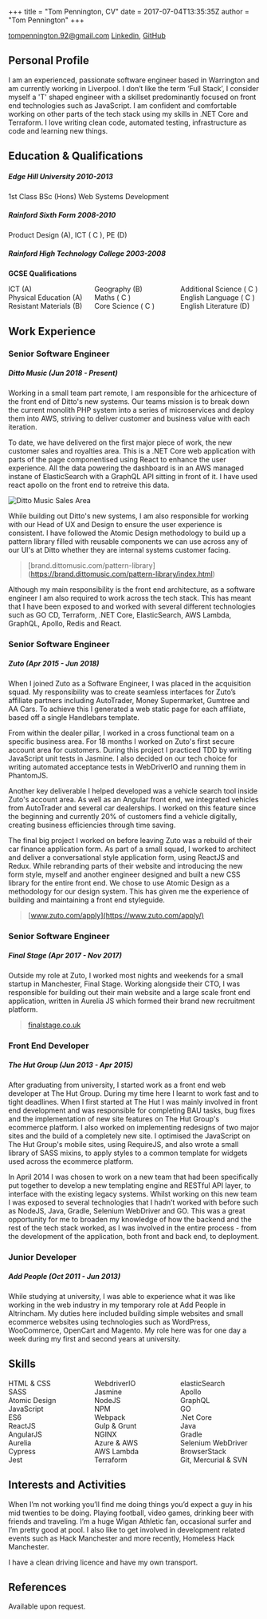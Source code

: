 +++
title = "Tom Pennington, CV"
date = 2017-07-04T13:35:35Z
author = "Tom Pennington"
+++

tompennington.92@gmail.com
[Linkedin](https://www.linkedin.com/in/tom-pennington-5a719646/), [GitHub](https://github.com/surf66)
 
## Personal Profile
I am an experienced, passionate software engineer based in Warrington and am currently working in Liverpool. I don’t like the term ‘Full Stack’, I consider myself a 'T' shaped engineer with a skillset predominantly focused on front end technologies such as JavaScript. I am confident and comfortable working on other parts of the tech stack using my skills in .NET Core and Terraform. I love writing clean code, automated testing, infrastructure as code and learning new things.

## Education & Qualifications
 
##### Edge Hill University 2010-2013
1st Class BSc (Hons) Web Systems Development

##### Rainford Sixth Form 2008-2010
Product Design (A), ICT ( C ), PE (D)
 
##### Rainford High Technology College 2003-2008
**GCSE Qualifications**
<ul style="list-style:none;padding:0;columns:3;">
<li>ICT (A)</li>
<li>Physical Education (A)</li>
<li>Resistant Materials (B)</li>
<li>Geography (B)</li>
<li>Maths ( C )</li>
<li>Core Science ( C )</li>
<li>Additional Science ( C )</li>
<li>English Language ( C )</li>
<li>English Literature (D)</li>
</ul>

## Work Experience

### Senior Software Engineer
##### Ditto Music (Jun 2018 - Present)
Working in a small team part remote, I am responsible for the arhicecture of the front end of Ditto's new systems. Our teams mission is to break down the current monolith PHP system into a series of microservices and deploy them into AWS, striving to deliver customer and business value with each iteration.

To date, we have delivered on the first major piece of work, the new customer sales and royalties area. This is a .NET Core web application with parts of the page componentised using React to enhance the user experience. All the data powering the dashboard is in an AWS managed instane of ElasticSearch with a GraphQL API sitting in front of it. I have used react apollo on the front end to retreive this data.

![Ditto Music Sales Area](https://i.imgur.com/FIg7X4O.png)

While building out Ditto's new systems, I am also responsible for working with our Head of UX and Design to ensure the user experience is consistent. I have followed the Atomic Design methodology to build up a pattern library filled with reusable components we can use across any of our UI's at Ditto whether they are internal systems customer facing.

> [brand.dittomusic.com/pattern-library] (https://brand.dittomusic.com/pattern-library/index.html)

Although my main responsibility is the front end architecture, as a software engineer I am also required to work across the tech stack. This has meant that I have been exposed to and worked with several different technologies such as GO CD, Terraform, .NET Core, ElasticSearch, AWS Lambda, GraphQL, Apollo, Redis and React.

### Senior Software Engineer
##### Zuto (Apr 2015 - Jun 2018)
When I joined Zuto as a Software Engineer, I was placed in the acquisition squad. My responsibility was to create seamless interfaces for Zuto’s affiliate partners including AutoTrader, Money Supermarket, Gumtree and AA Cars. To achieve this I generated a web static page for each affiliate, based off a single Handlebars template. 

From within the dealer pillar, I worked in a cross functional team on a specific business area. For 18 months I worked on Zuto's first secure account area for customers. During this project I practiced TDD by writing JavaScript unit tests in Jasmine. I also decided on our tech choice for writing automated acceptance tests in WebDriverIO and running them in PhantomJS.

Another key deliverable I helped developed was a vehicle search tool inside Zuto's account area. As well as an Angular front end, we integrated vehicles from AutoTrader and several car dealerships. I worked on this feature since the beginning and currently 20% of customers find a vehicle digitally, creating business efficiencies through time saving. 

The final big project I worked on before leaving Zuto was a rebuild of their car finance application form. As part of a small squad, I worked to architect and deliver a conversational style application form, using ReactJS and Redux. While rebranding parts of their website and introducing the new form style, myself and another engineer designed and built a new CSS library for the entire front end. We chose to use Atomic Design as a methodology for our design system. This has given me the experience of building and maintaining a front end styleguide.

> [www.zuto.com/apply](https://www.zuto.com/apply/)

### Senior Software Engineer
##### Final Stage (Apr 2017 - Nov 2017)
Outside my role at Zuto, I worked most nights and weekends for a small startup in Manchester, Final Stage. Working alongside their CTO, I was responsible for building out their main website and a large scale front end application, written in Aurelia JS which formed their brand new recruitment platform.

> [finalstage.co.uk](https://finalstage.co.uk/)

### Front End Developer
##### The Hut Group (Jun 2013 - Apr 2015)
After graduating from university, I started work as a front end web developer at The Hut Group. During my time here I learnt to work fast and to tight deadlines. When I first started at The Hut I was mainly involved in front end development and was responsible for completing BAU tasks, bug fixes and the implementation of new site features on The Hut Group's ecommerce platform. I also worked on implementing redesigns of two major sites and the build of a completely new site. I  optimised the  JavaScript on The Hut Group's mobile sites, using RequireJS, and also wrote a small library of SASS mixins, to apply styles to a common template for widgets used across the ecommerce platform. 
 
In April 2014 I was chosen to work on a new team that had been specifically put together to develop a new templating engine and RESTful API layer, to interface with the existing legacy systems. Whilst working on this new team I was exposed to several technologies that I hadn’t worked with before such as NodeJS, Java, Gradle, Selenium WebDriver and GO. This was a great opportunity for me to broaden my knowledge of how the backend and the rest of the tech stack worked, as I was involved in the entire process - from the development of the application, both front and back end, to deployment.

### Junior Developer
##### Add People (Oct 2011 - Jun 2013)
While studying at university, I was able to experience what it was like working in the web industry in my temporary role at Add People in Altrincham. My duties here included building simple websites and small ecommerce websites using technologies such as WordPress, WooCommerce, OpenCart and Magento. My role here was for one day a week during my first and second years at university.

## Skills

<ul style="list-style:none;padding:0;columns:3;">
<li>HTML & CSS</li>
<li>SASS</li>
<li>Atomic Design</li>
<li>JavaScript</li>
<li>ES6</li>
<li>ReactJS</li>
<li>AngularJS</li>
<li>Aurelia</li>
<li>Cypress</li>
<li>Jest</li>
<li>WebdriverIO</li>
<li>Jasmine</li>
<li>NodeJS</li>
<li>NPM</li>
<li>Webpack</li>
<li>Gulp & Grunt</li>
<li>NGINX</li>
<li>Azure & AWS</li>
<li>AWS Lambda</li>
<li>Terraform</li>
<li>elasticSearch</li>
<li>Apollo</li>
<li>GraphQL</li>
<li>GO</li>
<li>.Net Core</li>
<li>Java</li>
<li>Gradle</li>
<li>Selenium WebDriver</li>
<li>BrowserStack</li>
<li>Git, Mercurial & SVN</li>
</ul>

## Interests and Activities
When I’m not working you’ll find me doing things you’d expect a guy in his mid twenties to be doing. Playing football, video games, drinking beer with friends and traveling. I’m a huge Wigan Athletic fan, occasional surfer and I’m pretty good at pool. I also like to get involved in development related events such as Hack Manchester and more recently, Homeless Hack Manchester.
 
I have a clean driving licence and have my own transport.

## References
Available upon request.
